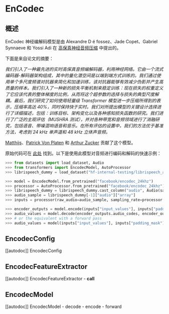 <!--版权所有 2023 年 HuggingFace 团队。保留所有权利。
根据 Apache 许可证第 2.0 版（“许可证”）获得许可；除非符合许可证的规定，否则您不得使用此文件。您可以在以下网址获取许可证的副本
http://www.apache.org/licenses/LICENSE-2.0
除非适用法律要求或书面同意，根据许可证分发的软件以“原样”分发，不附带任何明示或暗示的保证或条件。请参阅许可证的具体语言以了解权限和限制。⚠️ 请注意，此文件为 Markdown 格式，但包含我们文档构建器（类似于 MDX）的特定语法，可能无法在 Markdown 查看器中正确呈现。-->
# EnCodec

## 概述 

EnCodec 神经编解码模型是由 Alexandre D é fossez、Jade Copet、Gabriel Synnaeve 和 Yossi Adi 在 [高保真神经音频压缩](https://arxiv.org/abs/2210.13438) 中提出的。

下面是来自论文的摘要：

*我们引入了一种最先进的实时高保真音频编解码器，利用神经网络。它由一个流式编码器-解码器架构组成，其中的量化潜空间是以端到端方式训练的。我们通过使用单个多尺度频谱对抗器来简化和加速训练，该对抗器能够有效减少伪影并产生高质量的样本。我们引入了一种新的损失平衡机制来稳定训练：现在损失的权重定义了它应该代表的整体梯度的比例，从而将这个超参数的选择与损失的典型尺度解耦。最后，我们研究了如何使用轻量级 Transformer 模型进一步压缩所得到的表示，压缩率高达 40%，同时保持快于实时。我们对所提出模型的关键设计选择进行了详细描述，包括：训练目标、架构变化以及各种感知损失函数的研究。我们进行了广泛的主观评估（MUSHRA 测试），并对各种带宽和音频领域进行了消融研究，包括语音、带噪混响语音和音乐。在所有评估的设置中，我们的方法优于基准方法，考虑到 24 kHz 单声道和 48 kHz 立体声音频。*

[Matthijs](https://huggingface.co/Matthijs)、[Patrick Von Platen](https://huggingface.co/patrickvonplaten) 和 [Arthur Zucker](https://huggingface.co/ArthurZ) 贡献了这个模型。


原始代码可在 [此处](https://github.com/facebookresearch/encodec) 找到。以下是使用此模型对音频进行编码和解码的快速示例：
```python 
>>> from datasets import load_dataset, Audio
>>> from transformers import EncodecModel, AutoProcessor
>>> librispeech_dummy = load_dataset("hf-internal-testing/librispeech_asr_dummy", "clean", split="validation")

>>> model = EncodecModel.from_pretrained("facebook/encodec_24khz")
>>> processor = AutoProcessor.from_pretrained("facebook/encodec_24khz")
>>> librispeech_dummy = librispeech_dummy.cast_column("audio", Audio(sampling_rate=processor.sampling_rate))
>>> audio_sample = librispeech_dummy[-1]["audio"]["array"]
>>> inputs = processor(raw_audio=audio_sample, sampling_rate=processor.sampling_rate, return_tensors="pt")

>>> encoder_outputs = model.encode(inputs["input_values"], inputs["padding_mask"])
>>> audio_values = model.decode(encoder_outputs.audio_codes, encoder_outputs.audio_scales, inputs["padding_mask"])[0]
>>> # or the equivalent with a forward pass
>>> audio_values = model(inputs["input_values"], inputs["padding_mask"]).audio_values
```


## EncodecConfig

[[autodoc]] EncodecConfig

## EncodecFeatureExtractor

[[autodoc]] EncodecFeatureExtractor
    - __call__

## EncodecModel

[[autodoc]] EncodecModel
    - decode
    - encode
    - forward